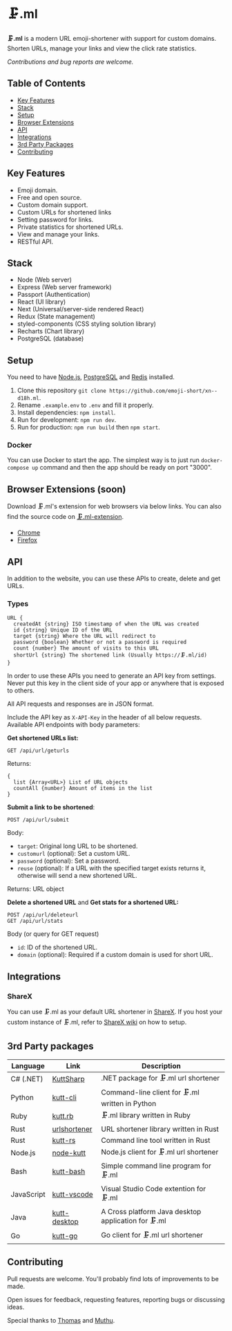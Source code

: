 # 🗜.ml

**🗜.ml** is a modern URL emoji-shortener with support for custom domains. Shorten URLs, manage your links and view the click rate statistics.

_Contributions and bug reports are welcome._

## Table of Contents

- [Key Features](#key-features)
- [Stack](#stack)
- [Setup](#setup)
- [Browser Extensions](#browser-extensions)
- [API](#api)
- [Integrations](#integrations)
- [3rd Party Packages](#3rd-party-packages)
- [Contributing](#contributing)

## Key Features

- Emoji domain.
- Free and open source.
- Custom domain support.
- Custom URLs for shortened links
- Setting password for links.
- Private statistics for shortened URLs.
- View and manage your links.
- RESTful API.

## Stack

- Node (Web server)
- Express (Web server framework)
- Passport (Authentication)
- React (UI library)
- Next (Universal/server-side rendered React)
- Redux (State management)
- styled-components (CSS styling solution library)
- Recharts (Chart library)
- PostgreSQL (database)

## Setup

You need to have [Node.js](https://nodejs.org/), [PostgreSQL](https://www.postgresql.org/) and [Redis](https://redis.io/) installed.

1. Clone this repository `git clone https://github.com/emoji-short/xn--d18h.ml`.
2. Rename `.example.env` to `.env` and fill it properly.
3. Install dependencies: `npm install`.
4. Run for development: `npm run dev`.
5. Run for production: `npm run build` then `npm start`.

### Docker

You can use Docker to start the app. The simplest way is to just run `docker-compose up` command and then the app should be ready on port "3000".

## Browser Extensions (soon)

Download 🗜.ml's extension for web browsers via below links. You can also find the source code on [🗜.ml-extension](#).

- [Chrome](#)
- [Firefox](#)

## API

In addition to the website, you can use these APIs to create, delete and get URLs.

### Types

```
URL {
  createdAt {string} ISO timestamp of when the URL was created
  id {string} Unique ID of the URL
  target {string} Where the URL will redirect to
  password {boolean} Whether or not a password is required
  count {number} The amount of visits to this URL
  shortUrl {string} The shortened link (Usually https://🗜.ml/id)
}
```

In order to use these APIs you need to generate an API key from settings. Never put this key in the client side of your app or anywhere that is exposed to others.

All API requests and responses are in JSON format.

Include the API key as `X-API-Key` in the header of all below requests. Available API endpoints with body parameters:

**Get shortened URLs list:**

```
GET /api/url/geturls
```

Returns:

```
{
  list {Array<URL>} List of URL objects
  countAll {number} Amount of items in the list
}
```

**Submit a link to be shortened**:

```
POST /api/url/submit
```

Body:

- `target`: Original long URL to be shortened.
- `customurl` (optional): Set a custom URL.
- `password` (optional): Set a password.
- `reuse` (optional): If a URL with the specified target exists returns it, otherwise will send a new shortened URL.

Returns: URL object

**Delete a shortened URL** and **Get stats for a shortened URL:**

```
POST /api/url/deleteurl
GET /api/url/stats
```

Body (or query for GET request)

- `id`: ID of the shortened URL.
- `domain` (optional): Required if a custom domain is used for short URL.

## Integrations

### ShareX

You can use 🗜.ml as your default URL shortener in [ShareX](https://getsharex.com/). If you host your custom instance of 🗜.ml, refer to [ShareX wiki](https://github.com/thedevs-network/kutt/wiki/ShareX) on how to setup.

## 3rd Party packages
| Language   | Link                                                       | Description                                         |
| ---------- | ---------------------------------------------------------- | --------------------------------------------------- |
| C# (.NET)  | [KuttSharp](https://github.com/0xaryan/KuttSharp)          | .NET package for 🗜.ml url shortener                |
| Python     | [kutt-cli](https://github.com/RealAmirali/kutt-cli)        | Command-line client for 🗜.ml written in Python     |
| Ruby       | [kutt.rb](https://github.com/RealAmirali/kutt.rb)          | 🗜.ml library written in Ruby                       |
| Rust       | [urlshortener](https://github.com/vityafx/urlshortener-rs) | URL shortener library written in Rust               |
| Rust       | [kutt-rs](https://github.com/robatipoor/kutt-rs)           | Command line tool written in Rust                   |
| Node.js    | [node-kutt](https://github.com/ardalanamini/node-kutt)     | Node.js client for 🗜.ml url shortener              |
| Bash       | [kutt-bash](https://git.fossdaily.xyz/caltlgin/kutt-bash)  | Simple command line program for 🗜.ml               |
| JavaScript | [kutt-vscode](https://github.com/mehrad77/kutt-vscode)     | Visual Studio Code extention for 🗜.ml              |
| Java       | [kutt-desktop](https://github.com/cipher812/kutt-desktop)  | A Cross platform Java desktop application for 🗜.ml |
| Go         | [kutt-go](https://github.com/raahii/kutt-go)               | Go client for 🗜.ml url shortener                   |

## Contributing

Pull requests are welcome. You'll probably find lots of improvements to be made.

Open issues for feedback, requesting features, reporting bugs or discussing ideas.

Special thanks to [Thomas](https://github.com/trgwii) and [Muthu](https://github.com/MKRhere).
